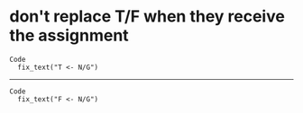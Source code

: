 # don't replace T/F when they receive the assignment

    Code
      fix_text("T <- N/G")

---

    Code
      fix_text("F <- N/G")

